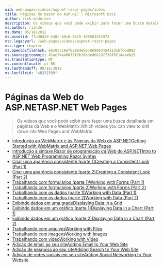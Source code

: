 ```yaml
---
uid: web-pages/videos/aspnet-razor-pages/index
title: Páginas do Razor do ASP.NET | Microsoft Docs
author: rick-anderson
description: Os vídeos que você pode exibir para fazer uma busca detalhada em páginas da Web e o WebMatrix.
ms.author: riande
ms.date: 05/18/2012
ms.assetid: ffad842d-548c-40c6-84c5-10858133e972
msc.legacyurl: /web-pages/videos/aspnet-razor-pages
msc.type: chapter
ms.openlocfilehash: e0c0c719ef628a4e5050e908d45421d5bfd6d983
ms.sourcegitcommit: 45ac74e400f9f2b7dbded66297730f6f14a4eb25
ms.translationtype: MT
ms.contentlocale: pt-BR
ms.lasthandoff: 08/16/2018
ms.locfileid: "48252399"
---
```

<a name="aspnet-web-pages"></a><span data-ttu-id="0ac9d-103">Páginas da Web do ASP.NET</span><span class="sxs-lookup"><span data-stu-id="0ac9d-103">ASP.NET Web Pages</span></span>
=================
> <span data-ttu-id="0ac9d-104">Os vídeos que você pode exibir para fazer uma busca detalhada em páginas da Web e o WebMatrix.</span><span class="sxs-lookup"><span data-stu-id="0ac9d-104">Which videos you can view to drill down into Web Pages and WebMatrix.</span></span>


- [<span data-ttu-id="0ac9d-105">Introdução ao WebMatrix e às Páginas da Web do ASP.NET</span><span class="sxs-lookup"><span data-stu-id="0ac9d-105">Getting Started with WebMatrix and ASP.NET Web Pages</span></span>](getting-started-with-webmatrix-and-aspnet-web-pages.md)
- [<span data-ttu-id="0ac9d-106">Introdução à sintaxe Razor de programação da Web do ASP.NET</span><span class="sxs-lookup"><span data-stu-id="0ac9d-106">Intro to ASP.NET Web Programming Razor Syntax</span></span>](introduction-to-aspnet-web-programming-using-the-razor-syntax.md)
- [<span data-ttu-id="0ac9d-107">Criar uma aparência consistente (parte 1)</span><span class="sxs-lookup"><span data-stu-id="0ac9d-107">Creating a Consistent Look (Part 1)</span></span>](creating-a-consistent-look-part-1.md)
- [<span data-ttu-id="0ac9d-108">Criar uma aparência consistente (parte 2)</span><span class="sxs-lookup"><span data-stu-id="0ac9d-108">Creating a Consistent Look (Part 2)</span></span>](creating-a-consistent-look-part-2.md)
- [<span data-ttu-id="0ac9d-109">Trabalhando com formulários (parte 1)</span><span class="sxs-lookup"><span data-stu-id="0ac9d-109">Working with Forms (Part 1)</span></span>](working-with-forms-part-1.md)
- [<span data-ttu-id="0ac9d-110">Trabalhando com formulários (parte 2)</span><span class="sxs-lookup"><span data-stu-id="0ac9d-110">Working with Forms (Part 2)</span></span>](working-with-forms-part-2.md)
- [<span data-ttu-id="0ac9d-111">Trabalhando com os dados (parte 1)</span><span class="sxs-lookup"><span data-stu-id="0ac9d-111">Working with Data (Part 1)</span></span>](working-with-data-part-1.md)
- [<span data-ttu-id="0ac9d-112">Trabalhando com os dados (parte 2)</span><span class="sxs-lookup"><span data-stu-id="0ac9d-112">Working with Data (Part 2)</span></span>](working-with-data-part-2.md)
- [<span data-ttu-id="0ac9d-113">Exibindo dados em uma grade</span><span class="sxs-lookup"><span data-stu-id="0ac9d-113">Displaying Data in a Grid</span></span>](displaying-data-in-a-grid.md)
- [<span data-ttu-id="0ac9d-114">Exibindo dados em um gráfico (parte 1)</span><span class="sxs-lookup"><span data-stu-id="0ac9d-114">Displaying Data in a Chart (Part 1)</span></span>](displaying-data-in-a-chart-part-1.md)
- [<span data-ttu-id="0ac9d-115">Exibindo dados em um gráfico (parte 2)</span><span class="sxs-lookup"><span data-stu-id="0ac9d-115">Displaying Data in a Chart (Part 2)</span></span>](displaying-data-in-a-chart-part-2.md)
- [<span data-ttu-id="0ac9d-116">Trabalhando com arquivos</span><span class="sxs-lookup"><span data-stu-id="0ac9d-116">Working with Files</span></span>](working-with-files.md)
- [<span data-ttu-id="0ac9d-117">Trabalhando com imagens</span><span class="sxs-lookup"><span data-stu-id="0ac9d-117">Working with Images</span></span>](working-with-images.md)
- [<span data-ttu-id="0ac9d-118">Trabalhando com vídeo</span><span class="sxs-lookup"><span data-stu-id="0ac9d-118">Working with Video</span></span>](working-with-video.md)
- [<span data-ttu-id="0ac9d-119">Adição de email ao seu site</span><span class="sxs-lookup"><span data-stu-id="0ac9d-119">Adding Email to Your Web Site</span></span>](adding-email-to-your-web-site.md)
- [<span data-ttu-id="0ac9d-120">Adição de pesquisa ao seu site</span><span class="sxs-lookup"><span data-stu-id="0ac9d-120">Adding Search to Your Web Site</span></span>](adding-search-to-your-web-site.md)
- [<span data-ttu-id="0ac9d-121">Adição de redes sociais em seu site</span><span class="sxs-lookup"><span data-stu-id="0ac9d-121">Adding Social Networking to Your Website</span></span>](adding-social-networking-to-your-website.md)
